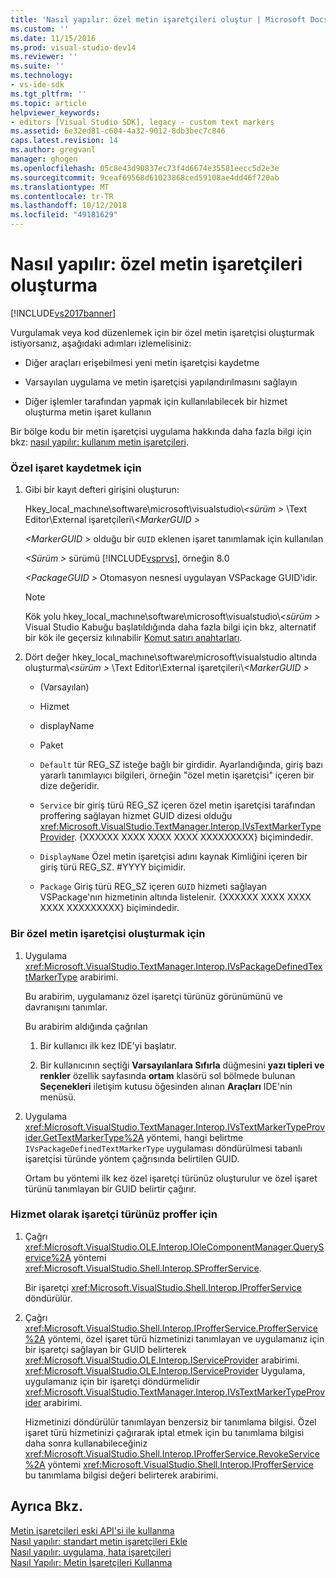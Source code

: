 ```yaml
---
title: 'Nasıl yapılır: özel metin işaretçileri oluştur | Microsoft Docs'
ms.custom: ''
ms.date: 11/15/2016
ms.prod: visual-studio-dev14
ms.reviewer: ''
ms.suite: ''
ms.technology:
- vs-ide-sdk
ms.tgt_pltfrm: ''
ms.topic: article
helpviewer_keywords:
- editors [Visual Studio SDK], legacy - custom text markers
ms.assetid: 6e32ed81-c604-4a32-9012-8db3bec7c846
caps.latest.revision: 14
ms.author: gregvanl
manager: ghogen
ms.openlocfilehash: 05c8e43d90837ec73f4d6674e35581eecc5d2e3e
ms.sourcegitcommit: 9ceaf69568d61023868ced59108ae4dd46f720ab
ms.translationtype: MT
ms.contentlocale: tr-TR
ms.lasthandoff: 10/12/2018
ms.locfileid: "49181629"
---
```

# <a name="how-to-create-custom-text-markers"></a>Nasıl yapılır: özel metin işaretçileri oluşturma
[!INCLUDE[vs2017banner](../includes/vs2017banner.md)]

Vurgulamak veya kod düzenlemek için bir özel metin işaretçisi oluşturmak istiyorsanız, aşağıdaki adımları izlemelisiniz:  
  
-   Diğer araçları erişebilmesi yeni metin işaretçisi kaydetme  
  
-   Varsayılan uygulama ve metin işaretçisi yapılandırılmasını sağlayın  
  
-   Diğer işlemler tarafından yapmak için kullanılabilecek bir hizmet oluşturma metin işaret kullanın  
  
 Bir bölge kodu bir metin işaretçisi uygulama hakkında daha fazla bilgi için bkz: [nasıl yapılır: kullanım metin işaretçileri](../extensibility/how-to-use-text-markers.md).  
  
### <a name="to-register-a-custom-marker"></a>Özel işaret kaydetmek için  
  
1.  Gibi bir kayıt defteri girişini oluşturun:  
  
     Hkey_local_machıne\software\microsoft\visualstudio\\*\<sürüm >* \Text Editor\External işaretçileri\\*\<MarkerGUID >*  
  
     *\<MarkerGUID >* olduğu bir `GUID` eklenen işaret tanımlamak için kullanılan  
  
     *\<Sürüm >* sürümü [!INCLUDE[vsprvs](../includes/vsprvs-md.md)], örneğin 8.0  
  
     *\<PackageGUID >* Otomasyon nesnesi uygulayan VSPackage GUID'idir.  
  
    > [!NOTE]
    >  Kök yolu hkey_local_machıne\software\microsoft\visualstudio\\*\<sürüm >* Visual Studio Kabuğu başlatıldığında daha fazla bilgi için bkz, alternatif bir kök ile geçersiz kılınabilir [Komut satırı anahtarları](../extensibility/command-line-switches-visual-studio-sdk.md).  
  
2.  Dört değer hkey_local_machıne\software\microsoft\visualstudio altında oluşturma\\*\<sürüm >* \Text Editor\External işaretçileri\\*\<MarkerGUID >*  
  
    -   (Varsayılan)  
  
    -   Hizmet  
  
    -   displayName  
  
    -   Paket  
  
    -   `Default` tür REG_SZ isteğe bağlı bir girdidir. Ayarlandığında, giriş bazı yararlı tanımlayıcı bilgileri, örneğin "özel metin işaretçisi" içeren bir dize değeridir.  
  
    -   `Service` bir giriş türü REG_SZ içeren özel metin işaretçisi tarafından proffering sağlayan hizmet GUID dizesi olduğu <xref:Microsoft.VisualStudio.TextManager.Interop.IVsTextMarkerTypeProvider>. {XXXXXX XXXX XXXX XXXX XXXXXXXXX} biçimindedir.  
  
    -   `DisplayName` Özel metin işaretçisi adını kaynak Kimliğini içeren bir giriş türü REG_SZ. #YYYY biçimidir.  
  
    -   `Package` Giriş türü REG_SZ içeren `GUID` hizmeti sağlayan VSPackage'nın hizmetinin altında listelenir. {XXXXXX XXXX XXXX XXXX XXXXXXXXX} biçimindedir.  
  
### <a name="to-create-a-custom-text-marker"></a>Bir özel metin işaretçisi oluşturmak için  
  
1.  Uygulama <xref:Microsoft.VisualStudio.TextManager.Interop.IVsPackageDefinedTextMarkerType> arabirimi.  
  
     Bu arabirim, uygulamanız özel işaretçi türünüz görünümünü ve davranışını tanımlar.  
  
     Bu arabirim aldığında çağrılan  
  
    1.  Bir kullanıcı ilk kez IDE'yi başlatır.  
  
    2.  Bir kullanıcının seçtiği **Varsayılanlara Sıfırla** düğmesini **yazı tipleri ve renkler** özellik sayfasında **ortam** klasörü sol bölmede bulunan  **Seçenekleri** iletişim kutusu öğesinden alınan **Araçları** IDE'nin menüsü.  
  
2.  Uygulama <xref:Microsoft.VisualStudio.TextManager.Interop.IVsTextMarkerTypeProvider.GetTextMarkerType%2A> yöntemi, hangi belirtme `IVsPackageDefinedTextMarkerType` uygulaması döndürülmesi tabanlı işaretçisi türünde yöntem çağrısında belirtilen GUID.  
  
     Ortam bu yöntemi ilk kez özel işaretçi türünüz oluşturulur ve özel işaret türünü tanımlayan bir GUID belirtir çağırır.  
  
### <a name="to-proffer-your-marker-type-as-a-service"></a>Hizmet olarak işaretçi türünüz proffer için  
  
1.  Çağrı <xref:Microsoft.VisualStudio.OLE.Interop.IOleComponentManager.QueryService%2A> yöntemi <xref:Microsoft.VisualStudio.Shell.Interop.SProfferService>.  
  
     Bir işaretçi <xref:Microsoft.VisualStudio.Shell.Interop.IProfferService> döndürülür.  
  
2.  Çağrı <xref:Microsoft.VisualStudio.Shell.Interop.IProfferService.ProfferService%2A> yöntemi, özel işaret türü hizmetinizi tanımlayan ve uygulamanız için bir işaretçi sağlayan bir GUID belirterek <xref:Microsoft.VisualStudio.OLE.Interop.IServiceProvider> arabirimi. <xref:Microsoft.VisualStudio.OLE.Interop.IServiceProvider> Uygulama, uygulamanız için bir işaretçi döndürmelidir <xref:Microsoft.VisualStudio.TextManager.Interop.IVsTextMarkerTypeProvider> arabirimi.  
  
     Hizmetinizi döndürülür tanımlayan benzersiz bir tanımlama bilgisi. Özel işaret türü hizmetinizi çağırarak iptal etmek için bu tanımlama bilgisi daha sonra kullanabileceğiniz <xref:Microsoft.VisualStudio.Shell.Interop.IProfferService.RevokeService%2A> yöntemi <xref:Microsoft.VisualStudio.Shell.Interop.IProfferService> bu tanımlama bilgisi değeri belirterek arabirimi.  
  
## <a name="see-also"></a>Ayrıca Bkz.  
 [Metin işaretçileri eski API'si ile kullanma](../extensibility/using-text-markers-with-the-legacy-api.md)   
 [Nasıl yapılır: standart metin işaretçileri Ekle](../extensibility/how-to-add-standard-text-markers.md)   
 [Nasıl yapılır: uygulama, hata işaretçileri](../extensibility/how-to-implement-error-markers.md)   
 [Nasıl Yapılır: Metin İşaretçileri Kullanma](../extensibility/how-to-use-text-markers.md)

